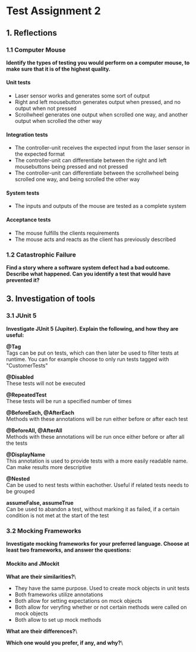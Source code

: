 # Test Assignment 2

## 1. Reflections

### 1.1 Computer Mouse

**Identify the types of testing you would perform on a computer mouse, to make sure
that it is of the highest quality.**

#### **Unit tests**
- Laser sensor works and generates some sort of output
- Right and left mousebutton generates output when pressed, and no output when not pressed
- Scrollwheel generates one output when scrolled one way, and another output when scrolled the other way

#### **Integration tests**
- The controller-unit receives the expected input from the laser sensor in the expected format
- The controller-unit can differentiate between the right and left mousebuttons being pressed and not pressed
- The controller-unit can differentiate between the scrollwheel being scrolled one way, and being scrolled the other way

#### **System tests**
- The inputs and outputs of the mouse are tested as a complete system


#### **Acceptance tests**
- The mouse fulfills the clients requirements
- The mouse acts and reacts as the client has previously described


### 1.2 Catastrophic Failure

**Find a story where a software system defect had a bad outcome. Describe what
happened. Can you identify a test that would have prevented it?**



## 3. Investigation of tools

### 3.1 JUnit 5

**Investigate JUnit 5 (Jupiter). Explain the following, and how they are useful:**

**@Tag**\
Tags can be put on tests, which can then later be used to filter tests at runtime. You can for example choose to only run tests tagged with "CustomerTests"

**@Disabled**\
These tests will not be executed

**@RepeatedTest**\
These tests will be run a specified number of times

**@BeforeEach, @AfterEach**\
Methods with these annotations will be run either before or after each test

**@BeforeAll, @AfterAll**\
Methods with these annotations will be run once either before or after all the tests

**@DisplayName**\
This annotation is used to provide tests with a more easily readable name. Can make results more descriptive

**@Nested**\
Can be used to nest tests within eachother. Useful if related tests needs to be grouped

**assumeFalse, assumeTrue**\
Can be used to abandon a test, without marking it as failed, if a certain condition is not met at the start of the test


### 3.2 Mocking Frameworks

**Investigate mocking frameworks for your preferred language. Choose at least two frameworks, and answer the questions:**
#### **Mockito** and **JMockit**

**What are their similarities?**\
- They have the same purpose. Used to create mock objects in unit tests
- Both frameworks utilize annotations
- Both allow for setting expectations on mock objects
- Both allow for veryfing whether or not certain methods were called on mock objects
- Both allow to set up mock methods

**What are their differences?**\


**Which one would you prefer, if any, and why?**\
